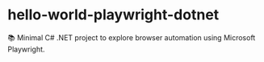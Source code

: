 # hello-world-playwright-dotnet
📚 Minimal C# .NET project to explore browser automation using Microsoft Playwright.
